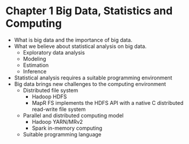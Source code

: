 # Chapter 1 Big Data, Statistics and Computing

- What is big data and the importance of big data.
- What we believe about statistical analysis on big data.
  * Exploratory data analysis
  * Modeling
  * Estimation
  * Inference
- Statistical analysis requires a suitable programming environment
- Big data brings new challenges to the computing environment
  * Distributed file system
    + Hadoop HDFS
    + MapR FS implements the HDFS API with a native C distributed read-write file system
  * Parallel and distributed computing model
    + Hadoop YARN/MRv2
    + Spark in-memory computing
  * Suitable programming language